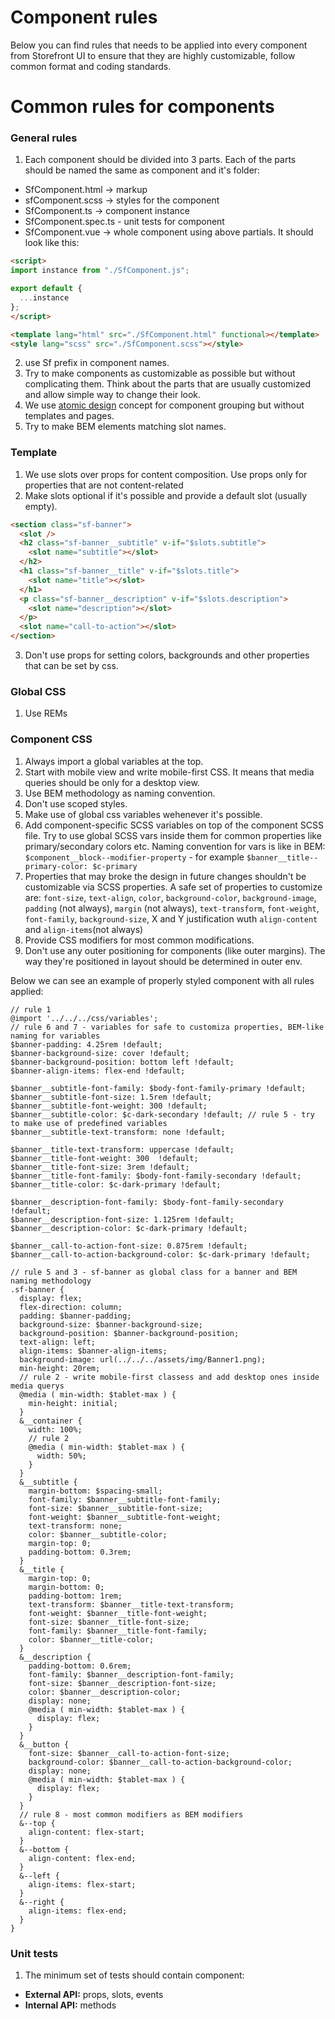 # Component rules

Below you can find rules that needs to be applied into every component from Storefront UI to ensure that they are highly customizable, follow common format and coding standards.

# Common rules for components

### General rules

1. Each component should be divided into 3 parts. Each of the parts should be named the same as component and it's folder:

- SfComponent.html -> markup
- sfComponent.scss -> styles for the component
- SfComponent.ts -> component instance
- SfComponent.spec.ts - unit tests for component
- SfComponent.vue -> whole component using above partials. It should look like this:

```html
<script>
import instance from "./SfComponent.js";

export default {
  ...instance
};
</script>

<template lang="html" src="./SfComponent.html" functional></template>
<style lang="scss" src="./SfComponent.scss"></style>

```

2. use Sf prefix in component names.
3. Try to make components as customizable as possible but without complicating them. Think about the parts that are usually customized and allow simple way to change their look.
4. We use [atomic design](http://bradfrost.com/blog/post/atomic-web-design/) concept for component grouping but without templates and pages.
5. Try to make BEM elements matching slot names.

### Template

1. We use slots over props for content composition. Use props only for properties that are not content-related
2. Make slots optional if it's possible and provide a default slot (usually empty).

```html
<section class="sf-banner">
  <slot />
  <h2 class="sf-banner__subtitle" v-if="$slots.subtitle">
    <slot name="subtitle"></slot>
  </h2>
  <h1 class="sf-banner__title" v-if="$slots.title">
    <slot name="title"></slot>
  </h1>
  <p class="sf-banner__description" v-if="$slots.description">
    <slot name="description"></slot>
  </p>
  <slot name="call-to-action"></slot>
</section>
```
3. Don't use props for setting colors, backgrounds and other properties that can be set by css.

### Global CSS

1. Use REMs

### Component CSS

1. Always import a global variables at the top.
2. Start with mobile view and write mobile-first CSS. It means that media queries should be only for a desktop view.
3. Use BEM methodology as naming convention.
4. Don't use scoped styles.
5. Make use of global css variables wehenever it's possible.
6. Add component-specific SCSS variables on top of the component SCSS file. Try to use global SCSS vars inside them for common properties like primary/secondary colors etc. Naming convention for vars is like in BEM: `$component__block--modifier-property` - for example `$banner__title--primary-color: $c-primary`
7. Properties that may broke the design in future changes shouldn't be customizable via SCSS properties. A safe set of properties to customize are: `font-size`, `text-align`, `color`, `background-color`, `background-image`, `padding` (not always), `margin` (not always), `text-transform`, `font-weight`, `font-family`, `background-size`, X and Y justification wuth `align-content` and `align-items`(not always)
8. Provide CSS modifiers for most common modifications.
9. Don't use any outer positioning for components (like outer margins). The way they're positioned in layout should be determined in outer env.

Below we can see an example of properly styled component with all rules applied:
```sss
// rule 1
@import '../../../css/variables';
// rule 6 and 7 - variables for safe to customiza properties, BEM-like naming for variables
$banner-padding: 4.25rem !default;
$banner-background-size: cover !default;
$banner-background-position: bottom left !default;
$banner-align-items: flex-end !default;

$banner__subtitle-font-family: $body-font-family-primary !default;
$banner__subtitle-font-size: 1.5rem !default;
$banner__subtitle-font-weight: 300 !default;
$banner__subtitle-color: $c-dark-secondary !default; // rule 5 - try to make use of predefined variables
$banner__subtitle-text-transform: none !default;

$banner__title-text-transform: uppercase !default;
$banner__title-font-weight: 300  !default;
$banner__title-font-size: 3rem !default;
$banner__title-font-family: $body-font-family-secondary !default;
$banner__title-color: $c-dark-primary !default;

$banner__description-font-family: $body-font-family-secondary !default;
$banner__description-font-size: 1.125rem !default;
$banner__description-color: $c-dark-primary !default;

$banner__call-to-action-font-size: 0.875rem !default;
$banner__call-to-action-background-color: $c-dark-primary !default;

// rule 5 and 3 - sf-banner as global class for a banner and BEM naming methodology
.sf-banner {
  display: flex;
  flex-direction: column;
  padding: $banner-padding;
  background-size: $banner-background-size;
  background-position: $banner-background-position;
  text-align: left;
  align-items: $banner-align-items;
  background-image: url(../../../assets/img/Banner1.png);
  min-height: 20rem;
  // rule 2 - write mobile-first classess and add desktop ones inside media querys
  @media ( min-width: $tablet-max ) {
    min-height: initial;
  }
  &__container {
    width: 100%;
    // rule 2
    @media ( min-width: $tablet-max ) {
      width: 50%;
    }
  }
  &__subtitle {
    margin-bottom: $spacing-small;
    font-family: $banner__subtitle-font-family;
    font-size: $banner__subtitle-font-size;
    font-weight: $banner__subtitle-font-weight;
    text-transform: none;
    color: $banner__subtitle-color;
    margin-top: 0;
    padding-bottom: 0.3rem;
  }
  &__title {
    margin-top: 0;
    margin-bottom: 0;
    padding-bottom: 1rem;
    text-transform: $banner__title-text-transform;
    font-weight: $banner__title-font-weight;
    font-size: $banner__title-font-size;
    font-family: $banner__title-font-family;
    color: $banner__title-color;
  }
  &__description {
    padding-bottom: 0.6rem;
    font-family: $banner__description-font-family;
    font-size: $banner__description-font-size;
    color: $banner__description-color;
    display: none;
    @media ( min-width: $tablet-max ) {
      display: flex;
    }
  }
  &__button {
    font-size: $banner__call-to-action-font-size;
    background-color: $banner__call-to-action-background-color;
    display: none;
    @media ( min-width: $tablet-max ) {
      display: flex;
    }
  }
  // rule 8 - most common modifiers as BEM modifiers
  &--top {
    align-content: flex-start;
  }
  &--bottom {
    align-content: flex-end;
  }
  &--left {
    align-items: flex-start;
  }
  &--right {
    align-items: flex-end;
  }
}
```

### Unit tests

1. The minimum set of tests should contain component:
- **External API:** props, slots, events
- **Internal API:** methods


